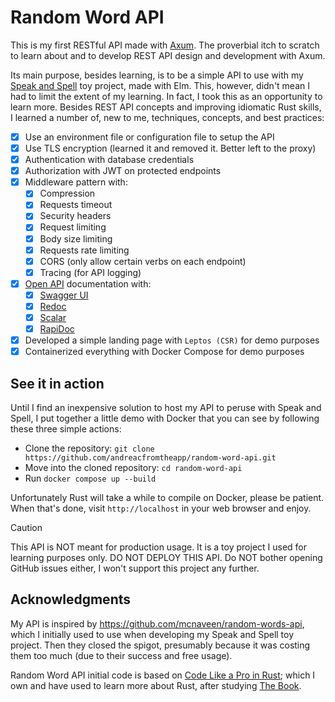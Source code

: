 # Random Word API

This is my first RESTful API made with [Axum](https://github.com/tokio-rs/axum).
The proverbial itch to scratch to learn about and to develop REST API design and
development with Axum.

Its main purpose, besides learning, is to be a simple API to use with my
[Speak and Spell](https://github.com/andreacfromtheapp/elm_speakandspell) toy
project, made with Elm. This, however, didn't mean I had to limit the extent of
my learning. In fact, I took this as an opportunity to learn more. Besides REST
API concepts and improving idiomatic Rust skills, I learned a number of, new to
me, techniques, concepts, and best practices:

- [x] Use an environment file or configuration file to setup the API
- [x] Use TLS encryption (learned it and removed it. Better left to the proxy)
- [x] Authentication with database credentials
- [x] Authorization with JWT on protected endpoints
- [x] Middleware pattern with:
  - [x] Compression
  - [x] Requests timeout
  - [x] Security headers
  - [x] Request limiting
  - [x] Body size limiting
  - [x] Requests rate limiting
  - [x] CORS (only allow certain verbs on each endpoint)
  - [x] Tracing (for API logging)
- [x] [Open API](https://www.openapis.org/) documentation with:
  - [x] [Swagger UI](https://swagger.io/tools/swagger-ui/)
  - [x] [Redoc](https://redocly.com/)
  - [x] [Scalar](https://scalar.com/)
  - [x] [RapiDoc](https://rapidocweb.com/)
- [x] Developed a simple landing page with `Leptos (CSR)` for demo purposes
- [x] Containerized everything with Docker Compose for demo purposes

## See it in action

Until I find an inexpensive solution to host my API to peruse with Speak and
Spell, I put together a little demo with Docker that you can see by following
these three simple actions:

- Clone the repository:
  `git clone https://github.com/andreacfromtheapp/random-word-api.git`
- Move into the cloned repository: `cd random-word-api`
- Run `docker compose up --build`

Unfortunately Rust will take a while to compile on Docker, please be patient.
When that's done, visit `http://localhost` in your web browser and enjoy.

> [!CAUTION]
>
> This API is NOT meant for production usage. It is a toy project I used for
> learning purposes only. DO NOT DEPLOY THIS API. Do NOT bother opening GitHub
> issues either, I won't support this project any further.

## Acknowledgments

My API is inspired by <https://github.com/mcnaveen/random-words-api>, which I
initially used to use when developing my Speak and Spell toy project. Then they
closed the spigot, presumably because it was costing them too much (due to their
success and free usage).

Random Word API initial code is based on
[Code Like a Pro in Rust](https://www.manning.com/books/code-like-a-pro-in-rust);
which I own and have used to learn more about Rust, after studying
[The Book](https://doc.rust-lang.org/book/).
